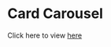 # Card Carousel

Click here to view [here]([https://debasreenath48.github.io/Programming_Contests/](https://debasreenath48.github.io/Card_Carousel/))
